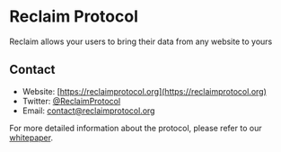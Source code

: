 # Reclaim Protocol

Reclaim allows your users to bring their data from any website to yours

## Contact

- Website: [https://reclaimprotocol.org](https://reclaimprotocol.org)
- Twitter: [@ReclaimProtocol](https://twitter.com/ReclaimProtocol)
- Email: contact@reclaimprotocol.org

For more detailed information about the protocol, please refer to our [whitepaper](https://drive.google.com/file/d/1wmfdtIGPaN9uJBI1DHqN903tP9c_aTG2/view).
